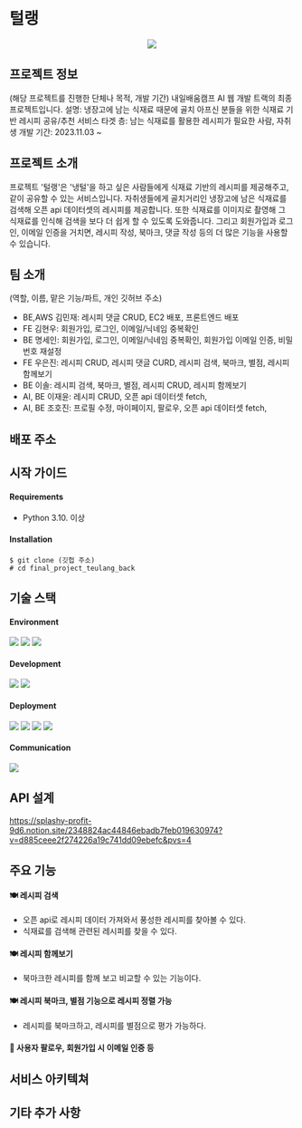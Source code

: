 # 털랭
<p align="center">
<img src=![logo](https://github.com/solleepang/final_project_teulang_back/assets/144214007/eb0be101-81ba-43b5-bcea-3a2c41ddc67e)>
</p>


## 프로젝트 정보
(해당 프로젝트를 진행한 단체나 목적, 개발 기간)
내일배움캠프 AI 웹 개발 트랙의 최종 프로젝트입니다.
설명: 냉장고에 남는 식재료 때문에 골치 아프신 분들을 위한 식재료 기반 레시피 공유/추천 서비스
타겟 층: 남는 식재료를 활용한 레시피가 필요한 사람, 자취생
개발 기간: 2023.11.03 ~

## 프로젝트 소개
프로젝트 '털랭'은 '냉털'을 하고 싶은 사람들에게 식재료 기반의 레시피를 제공해주고, 같이 공유할 수 있는 서비스입니다.
자취생들에게 골치거리인 냉장고에 남은 식재료를 검색해 오픈 api 데이터셋의 레시피를 제공합니다.
또한 식재료를 이미지로 촬영해 그 식재료를 인식해 검색을 보다 더 쉽게 할 수 있도록 도와줍니다.
그리고 회원가입과 로그인, 이메일 인증을 거치면, 레시피 작성, 북마크, 댓글 작성 등의 더 많은 기능을 사용할 수 있습니다.


## 팀 소개
(역할, 이름, 맡은 기능/파트, 개인 깃허브 주소)

- BE,AWS 김민재: 레시피 댓글 CRUD, EC2 배포, 프론트엔드 배포
- FE 김현우: 회원가입, 로그인, 이메일/닉네임 중복확인
- BE 명세인: 회원가입, 로그인, 이메일/닉네임 중복확인, 회원가입 이메일 인증, 비밀번호 재설정
- FE 우은진: 레시피 CRUD, 레시피 댓글 CURD, 레시피 검색, 북마크, 별점, 레시피 함께보기
- BE 이솔: 레시피 검색, 북마크, 별점, 레시피 CRUD, 레시피 함께보기
- AI, BE 이재윤: 레시피 CRUD, 오픈 api 데이터셋 fetch, 
- AI, BE 조호진: 프로필 수정, 마이페이지, 팔로우, 오픈 api 데이터셋 fetch, 


## 배포 주소


## 시작 가이드
#### Requirements
- Python 3.10. 이상

#### Installation
```
$ git clone (깃헙 주소)
# cd final_project_teulang_back
```

## 기술 스택
#### Environment
<img src="https://img.shields.io/badge/visual studio code-blue?style=for-the-badge&logo=visualstudiocode&logoColor=white"> <img src="https://img.shields.io/badge/git-F05032?style=for-the-badge&logo=git&logoColor=white"> <img src="https://img.shields.io/badge/github-181717?style=for-the-badge&logo=github&logoColor=white">
#### Development
<img src="https://img.shields.io/badge/python-3776AB?style=for-the-badge&logo=python&logoColor=white"> <img src="https://img.shields.io/badge/django-092E20?style=for-the-badge&logo=django&logoColor=white">
#### Deployment
<img src="https://img.shields.io/badge/linux-FCC624?style=for-the-badge&logo=linux&logoColor=black"> <img src="https://img.shields.io/badge/amazonaws-232F3E?style=for-the-badge&logo=amazonaws&logoColor=white"> <img src="https://img.shields.io/badge/nginx-009639?style=for-the-badge&logo=nginx&logoColor=white"> <img src="https://img.shields.io/badge/Gunicorn-499848?style=for-the-badge&logo=Gunicorn&logoColor=white">
#### Communication
<img src="https://img.shields.io/badge/slack-4A154B?style=for-the-badge&logo=slack&logoColor=white">

## API 설계
https://splashy-profit-9d6.notion.site/2348824ac44846ebadb7feb019630974?v=d885ceee2f274226a19c741dd09ebefc&pvs=4

## 주요 기능
#### 🍽️ 레시피 검색
- 오픈 api로 레시피 데이터 가져와서 풍성한 레시피를 찾아볼 수 있다.
- 식재료를 검색해 관련된 레시피를 찾을 수 있다.
#### 🍽️ 레시피 함께보기
- 북마크한 레시피를 함께 보고 비교할 수 있는 기능이다.
#### 🍽️ 레시피 북마크, 별점 기능으로 레시피 정렬 가능
- 레시피를 북마크하고, 레시피를 별점으로 평가 가능하다.
#### 👥 사용자 팔로우, 회원가입 시 이메일 인증 등

## 서비스 아키텍쳐

## 기타 추가 사항 
